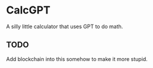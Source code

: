 # CalcGPT

A silly little calculator that uses GPT to do math.

## TODO

Add blockchain into this somehow to make it more stupid.
